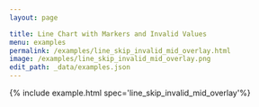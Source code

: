 ```yaml
---
layout: page

title: Line Chart with Markers and Invalid Values
menu: examples
permalink: /examples/line_skip_invalid_mid_overlay.html
image: /examples/line_skip_invalid_mid_overlay.png
edit_path: _data/examples.json
---
```




{% include example.html spec='line_skip_invalid_mid_overlay'%}
